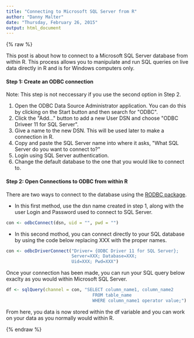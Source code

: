 ```yaml
---
title: "Connecting to Microsoft SQL Server from R"
author: "Danny Malter"
date: "Thursday, February 26, 2015"
output: html_document
---
```

{% raw %}

This post is about how to connect to a Microsoft SQL Server database from within R.  This process allows you to manipulate and run SQL queries on live data directly in R and is for Windows computers only.

#### Step 1: Create an ODBC connection ####
Note: This step is not neccessary if you use the second option in Step 2.

1.  Open the ODBC Data Source Administrator application.  You can do this by clicking on the Start button and then search for "ODBC".
2. Click the "Add..." button to add a new User DSN and choose "ODBC Driveer 11 for SQL Server".
3. Give a name to the new DSN.  This will be used later to make a connection in R.
4. Copy and paste the SQL Server name into where it asks, "What SQL Server do you want to connect to?"
5. Login using SQL Server authentication.
6. Change the default database to the one that you would like to connect to.


#### Step 2: Open Connections to ODBC from within R ####

There are two ways to connect to the database using the [RODBC package](http://cran.r-project.org/web/packages/RODBC/RODBC.pdf).

- In this first method, use the dsn name created in step 1, along with the user Login and Password used to connect to SQL Server.


```r
con <- odbcConnect(dsn, uid = "", pwd = "")
```

- In this second mothod, you can connect directly to your SQL database by using the code below replacing XXX with the proper names.


```r
con <- odbcDriverConnect("Driver= {ODBC Driver 11 for SQL Server};
                         Server=XXX; Database=XXX; 
                         Uid=XXX; Pwd=XXX")
```

Once your connection has been made, you can run your SQL query below exaclty as you would within Microsoft SQL Server.


```r
df <- sqlQuery(channel = con, "SELECT column_name1, column_name2
                                 FROM table_name
                                 WHERE column_name1 operator value;")
```

From here, you data is now stored within the df variable and you can work on your data as you normally would within R.

{% endraw %}

<script>
(function(i,s,o,g,r,a,m){i['GoogleAnalyticsObject']=r;i[r]=i[r]||function(){
(i[r].q=i[r].q||[]).push(arguments)},i[r].l=1*new Date();a=s.createElement(o),
m=s.getElementsByTagName(o)[0];a.async=1;a.src=g;m.parentNode.insertBefore(a,m)
})(window,document,'script','//www.google-analytics.com/analytics.js','ga');

ga('create', 'UA-57468410-2', 'auto');
ga('send', 'pageview');

</script>
